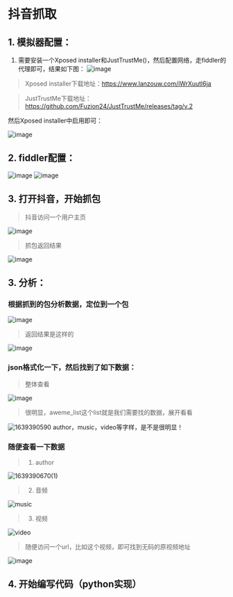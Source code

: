 # 抖音抓取
## 1. 模拟器配置：

1. 需要安装一个Xposed installer和JustTrustMe()，然后配置网络，走fiddler的代理即可，结果如下图：
![image](https://user-images.githubusercontent.com/84300396/145790812-718e9e73-6298-4b72-a0be-61a27a626744.png)
> Xposed installer下载地址：https://www.lanzouw.com/iWrXuutl6ja

> JustTrustMe下载地址：https://github.com/Fuzion24/JustTrustMe/releases/tag/v.2

然后Xposed installer中启用即可：

![image](https://user-images.githubusercontent.com/84300396/145791904-e6917670-1743-49b0-99fd-53eb58ecd1bf.png)
## 2. fiddler配置：

![image](https://user-images.githubusercontent.com/84300396/145792168-b5bac5ac-0275-4936-a09f-a77bcc94d58a.png)
![image](https://user-images.githubusercontent.com/84300396/145792190-f970457f-deef-4681-b7f8-7e15d83e9b7f.png)
## 3. 打开抖音，开始抓包
> 抖音访问一个用户主页

![image](https://user-images.githubusercontent.com/84300396/145792595-44bc6d8e-c379-4931-9488-aa29571f5768.png)
> 抓包返回结果

![image](https://user-images.githubusercontent.com/84300396/145792697-67339427-36f5-4c39-848d-35cb8a78e4d3.png)
## 3. 分析：
### 根据抓到的包分析数据，定位到一个包

![image](https://user-images.githubusercontent.com/84300396/145792910-53da6351-ff70-4656-9164-5d96be1f5500.png)
> 返回结果是这样的

![image](https://user-images.githubusercontent.com/84300396/145792974-29e854e2-0ce9-44e0-b920-b5c1e1b728b4.png)
### json格式化一下，然后找到了如下数据：

> 整体查看

![image](https://user-images.githubusercontent.com/84300396/145793594-9d1072ce-e644-4642-a1ce-a53920a15c70.png)
> 很明显，aweme_list这个list就是我们需要找的数据，展开看看

![1639390590](https://user-images.githubusercontent.com/84300396/145794020-5754db50-8058-46e7-8214-0b4039917dab.jpg)
author，music，video等字样，是不是很明显！
### 随便查看一下数据

> 1. author

![1639390670(1)](https://user-images.githubusercontent.com/84300396/145794276-72705f80-c5cf-43d5-8c41-e5bc8474c616.jpg)
> 2. 音频

![music](https://user-images.githubusercontent.com/84300396/145793196-4430e27a-b5a6-4246-ac18-8b0f7e49f732.jpg)
> 3. 视频

![video](https://user-images.githubusercontent.com/84300396/145793243-5c7f4a6c-76ca-45c3-9071-57917efac22e.jpg)

> 随便访问一个url，比如这个视频，即可找到无码的原视频地址

![image](https://user-images.githubusercontent.com/84300396/145795165-776cbb89-1e00-4855-8aba-92291e52b861.png)

## 4. 开始编写代码（python实现）
